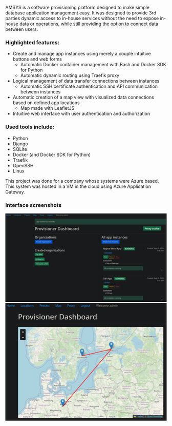AMSYS is a software provisioning platform designed to make simple database application management easy. It was designed to provide 3rd parties dynamic access to in-house services without the need to expose
in-house data or operations, while still providing the option to connect data between users.

### Highlighted features:
- Create and manage app instances using merely a couple intuitive buttons and web forms
  - Automatic Docker container management with Bash and Docker SDK for Python
  - Automatic dynamic routing using Traefik proxy
- Logical management of data transfer connections between instances
  - Automatic SSH certificate authentication and API communication between instances
- Automatic creation of a map view with visualized data connections based on defined app locations
  - Map made with LeafletJS
- Intuitive web interface with user authentication and authorization

### Used tools include:
- Python
- Django
- SQLite
- Docker (and Docker SDK for Python)
- Traefik
- OpenSSH
- Linux

This project was done for a company whose systems were Azure based. This system was hosted in a VM in the cloud using Azure Application Gateway.

### Interface screenshots
![Main interface](https://github.com/Tturna/amsys/blob/main/dashboard/img/ss-amsys-main.png?raw=true)
![Main interface](https://github.com/Tturna/amsys/blob/main/dashboard/img/ss-amsys-map.png?raw=true)

